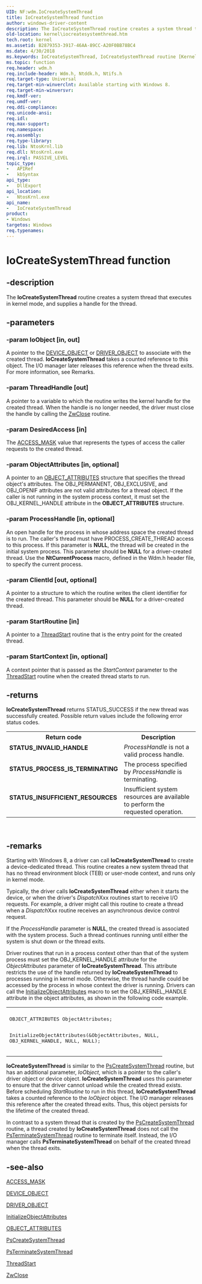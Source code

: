 ```yaml
---
UID: NF:wdm.IoCreateSystemThread
title: IoCreateSystemThread function
author: windows-driver-content
description: The IoCreateSystemThread routine creates a system thread that executes in kernel mode, and supplies a handle for the thread.
old-location: kernel\iocreatesystemthread.htm
tech.root: kernel
ms.assetid: B2879353-3917-46AA-89CC-A20F0BB78BC4
ms.date: 4/30/2018
ms.keywords: IoCreateSystemThread, IoCreateSystemThread routine [Kernel-Mode Driver Architecture], kernel.iocreatesystemthread, wdm/IoCreateSystemThread
ms.topic: function
req.header: wdm.h
req.include-header: Wdm.h, Ntddk.h, Ntifs.h
req.target-type: Universal
req.target-min-winverclnt: Available starting with Windows 8.
req.target-min-winversvr: 
req.kmdf-ver: 
req.umdf-ver: 
req.ddi-compliance: 
req.unicode-ansi: 
req.idl: 
req.max-support: 
req.namespace: 
req.assembly: 
req.type-library: 
req.lib: NtosKrnl.lib
req.dll: NtosKrnl.exe
req.irql: PASSIVE_LEVEL
topic_type:
-	APIRef
-	kbSyntax
api_type:
-	DllExport
api_location:
-	NtosKrnl.exe
api_name:
-	IoCreateSystemThread
product:
- Windows
targetos: Windows
req.typenames: 
---
```


# IoCreateSystemThread function


## -description


The <b>IoCreateSystemThread</b> routine creates a system thread that executes in kernel mode, and supplies a handle for the thread.


## -parameters




### -param IoObject [in, out]

A pointer to the <a href="https://msdn.microsoft.com/library/windows/hardware/ff543147">DEVICE_OBJECT</a> or <a href="https://msdn.microsoft.com/library/windows/hardware/ff544174">DRIVER_OBJECT</a> to associate with          the created thread. <b>IoCreateSystemThread</b> takes a counted reference to this object. The I/O manager later releases this reference when the thread exits. For more information, see Remarks.


### -param ThreadHandle [out]

A pointer to a variable to which the routine writes the kernel handle for the created thread. When the handle is no longer needed, the driver must close the handle by calling the <a href="https://msdn.microsoft.com/library/windows/hardware/ff566417">ZwClose</a> routine.


### -param DesiredAccess [in]

The <a href="https://msdn.microsoft.com/library/windows/hardware/ff540466">ACCESS_MASK</a> value that represents the types of access the caller requests to the created thread.


### -param ObjectAttributes [in, optional]

A pointer to an <a href="https://msdn.microsoft.com/library/windows/hardware/ff557749">OBJECT_ATTRIBUTES</a> structure that specifies the thread object's attributes. The OBJ_PERMANENT, OBJ_EXCLUSIVE, and OBJ_OPENIF attributes are not valid attributes for a thread object. If the caller is not running in the system process context, it must set the OBJ_KERNEL_HANDLE attribute in the <b>OBJECT_ATTRIBUTES</b> structure.


### -param ProcessHandle [in, optional]

An open handle for the process in whose address space the created thread is to run. The caller's thread must have PROCESS_CREATE_THREAD access to this process. If this parameter is <b>NULL</b>, the thread will be created in the initial system process. This parameter should be <b>NULL</b> for a driver-created thread. Use the <b>NtCurrentProcess</b> macro, defined in the Wdm.h header file, to specify the current process.


### -param ClientId [out, optional]

A pointer to a structure to which the routine writes the client identifier for the created thread. This parameter should be <b>NULL</b> for a driver-created thread.


### -param StartRoutine [in]

A pointer to a <a href="https://msdn.microsoft.com/library/windows/hardware/ff564627">ThreadStart</a> routine that is the entry point for the created thread.


### -param StartContext [in, optional]

A context pointer that is passed as the <i>StartContext</i> parameter to the <a href="https://msdn.microsoft.com/library/windows/hardware/ff564627">ThreadStart</a> routine when the created thread starts to run.


## -returns



<b>IoCreateSystemThread</b> returns STATUS_SUCCESS if the new thread was successfully created. Possible return values include the following error status codes.

<table>
<tr>
<th>Return code</th>
<th>Description</th>
</tr>
<tr>
<td width="40%">
<dl>
<dt><b>STATUS_INVALID_HANDLE</b></dt>
</dl>
</td>
<td width="60%">
<i>ProcessHandle</i> is not a valid process handle.

</td>
</tr>
<tr>
<td width="40%">
<dl>
<dt><b>STATUS_PROCESS_IS_TERMINATING</b></dt>
</dl>
</td>
<td width="60%">
The process specified by <i>ProcessHandle</i> is terminating.

</td>
</tr>
<tr>
<td width="40%">
<dl>
<dt><b>STATUS_INSUFFICIENT_RESOURCES</b></dt>
</dl>
</td>
<td width="60%">
Insufficient system resources are available to perform the requested operation.

</td>
</tr>
</table>
 




## -remarks



Starting with Windows 8, a driver can call <b>IoCreateSystemThread</b> to create a device-dedicated thread.
     This routine creates a new system thread that has no thread environment block (TEB) or user-mode context, and runs only in kernel mode.

Typically, the driver calls <b>IoCreateSystemThread</b> either when it starts the device, or when the driver's <i>Dispatch</i>Xxx routines start to receive I/O requests. For example, a driver might call this routine to create a thread when a <i>Dispatch</i>Xxx routine receives an asynchronous device control request.

If the <i>ProcessHandle</i> parameter is <b>NULL</b>, the created thread is associated with the system process. Such a thread continues running until either the system is shut down or the thread exits.

Driver routines that run in a process context other than that of the system process must set the OBJ_KERNEL_HANDLE attribute for the <i>ObjectAttributes</i> parameter of <b>IoCreateSystemThread</b>. This attribute restricts the use of the handle returned by <b>IoCreateSystemThread</b> to processes running in kernel mode. Otherwise, the thread handle could be accessed by the process in whose context the driver is running. Drivers can call the <a href="https://msdn.microsoft.com/library/windows/hardware/ff547804">InitializeObjectAttributes</a> macro to set the OBJ_KERNEL_HANDLE attribute in the object attributes, as shown in the following code example.

<div class="code"><span codelanguage=""><table>
<tr>
<th></th>
</tr>
<tr>
<td>
<pre>OBJECT_ATTRIBUTES ObjectAttributes;

InitializeObjectAttributes(&amp;ObjectAttributes, NULL, OBJ_KERNEL_HANDLE, NULL, NULL);</pre>
</td>
</tr>
</table></span></div>
<b>IoCreateSystemThread</b> is similar to the <a href="https://msdn.microsoft.com/library/windows/hardware/ff559932">PsCreateSystemThread</a> routine, but has an additional parameter, <i>IoObject</i>, which is a pointer to the caller's driver object or device object. <b>IoCreateSystemThread</b> uses this parameter to ensure that the driver cannot unload while the created thread exists. Before scheduling <i>StartRoutine</i> to run in this thread, <b>IoCreateSystemThread</b> takes a counted reference to the <i>IoObject</i> object. The I/O manager releases this reference after the created thread exits. Thus, this object persists for the lifetime of the created thread.

In contrast to a system thread that is created by the <a href="https://msdn.microsoft.com/library/windows/hardware/ff559932">PsCreateSystemThread</a> routine, a thread created by <b>IoCreateSystemThread</b> does not call the <a href="https://msdn.microsoft.com/library/windows/hardware/ff559959">PsTerminateSystemThread</a> routine to terminate itself. Instead, the I/O manager calls <b>PsTerminateSystemThread</b> on behalf of the created thread when the thread exits.




## -see-also




<a href="https://msdn.microsoft.com/library/windows/hardware/ff540466">ACCESS_MASK</a>



<a href="https://msdn.microsoft.com/library/windows/hardware/ff543147">DEVICE_OBJECT</a>



<a href="https://msdn.microsoft.com/library/windows/hardware/ff544174">DRIVER_OBJECT</a>



<a href="https://msdn.microsoft.com/library/windows/hardware/ff547804">InitializeObjectAttributes</a>



<a href="https://msdn.microsoft.com/library/windows/hardware/ff557749">OBJECT_ATTRIBUTES</a>



<a href="https://msdn.microsoft.com/library/windows/hardware/ff559932">PsCreateSystemThread</a>



<a href="https://msdn.microsoft.com/library/windows/hardware/ff559959">PsTerminateSystemThread</a>



<a href="https://msdn.microsoft.com/library/windows/hardware/ff564627">ThreadStart</a>



<a href="https://msdn.microsoft.com/library/windows/hardware/ff566417">ZwClose</a>
 

 

